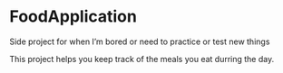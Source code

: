 # FoodApplication
Side project for when I’m bored or need to practice or test new things

This project helps you keep track of the meals you eat durring the day. 
